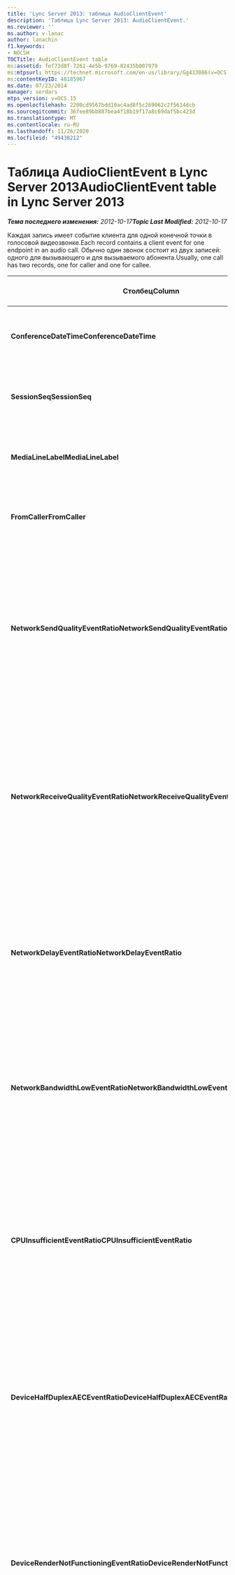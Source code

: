 ```yaml
---
title: 'Lync Server 2013: таблица AudioClientEvent'
description: 'Таблица Lync Server 2013: AudioClientEvent.'
ms.reviewer: ''
ms.author: v-lanac
author: lanachin
f1.keywords:
- NOCSH
TOCTitle: AudioClientEvent table
ms:assetid: fef73d8f-7261-4e5b-9769-82435b007979
ms:mtpsurl: https://technet.microsoft.com/en-us/library/Gg413086(v=OCS.15)
ms:contentKeyID: 48185967
ms.date: 07/23/2014
manager: serdars
mtps_version: v=OCS.15
ms.openlocfilehash: 2200cd9567bdd10ac4ad8f5c269062c2f5614dcb
ms.sourcegitcommit: 36fee89bb887bea4f18b19f17a8c69daf5bc423d
ms.translationtype: MT
ms.contentlocale: ru-RU
ms.lasthandoff: 11/26/2020
ms.locfileid: "49438212"
---
```

# <a name="audioclientevent-table-in-lync-server-2013"></a><span data-ttu-id="d09b4-103">Таблица AudioClientEvent в Lync Server 2013</span><span class="sxs-lookup"><span data-stu-id="d09b4-103">AudioClientEvent table in Lync Server 2013</span></span>

<div data-xmlns="http://www.w3.org/1999/xhtml">

<div class="topic" data-xmlns="http://www.w3.org/1999/xhtml" data-msxsl="urn:schemas-microsoft-com:xslt" data-cs="https://msdn.microsoft.com/">

<div data-asp="https://msdn2.microsoft.com/asp">



</div>

<div id="mainSection">

<div id="mainBody"><span data-ttu-id="d09b4-104">

<span> </span></span><span class="sxs-lookup"><span data-stu-id="d09b4-104">

<span> </span></span></span>

<span data-ttu-id="d09b4-105">_**Тема последнего изменения:** 2012-10-17_</span><span class="sxs-lookup"><span data-stu-id="d09b4-105">_**Topic Last Modified:** 2012-10-17_</span></span>

<span data-ttu-id="d09b4-106">Каждая запись имеет событие клиента для одной конечной точки в голосовой видеозвонке.</span><span class="sxs-lookup"><span data-stu-id="d09b4-106">Each record contains a client event for one endpoint in an audio call.</span></span> <span data-ttu-id="d09b4-107">Обычно один звонок состоит из двух записей: одного для вызывающего и для вызываемого абонента.</span><span class="sxs-lookup"><span data-stu-id="d09b4-107">Usually, one call has two records, one for caller and one for callee.</span></span>


<table>
<colgroup>
<col style="width: 25%" />
<col style="width: 25%" />
<col style="width: 25%" />
<col style="width: 25%" />
</colgroup>
<thead>
<tr class="header">
<th><span data-ttu-id="d09b4-108"><strong>Столбец</strong></span><span class="sxs-lookup"><span data-stu-id="d09b4-108"><strong>Column</strong></span></span></th>
<th><span data-ttu-id="d09b4-109"><strong>Тип данных</strong></span><span class="sxs-lookup"><span data-stu-id="d09b4-109"><strong>Data Type</strong></span></span></th>
<th><span data-ttu-id="d09b4-110"><strong>Ключ/индекс</strong></span><span class="sxs-lookup"><span data-stu-id="d09b4-110"><strong>Key/Index</strong></span></span></th>
<th><span data-ttu-id="d09b4-111"><strong>Details</strong></span><span class="sxs-lookup"><span data-stu-id="d09b4-111"><strong>Details</strong></span></span></th>
</tr>
</thead>
<tbody>
<tr class="odd">
<td><p><span data-ttu-id="d09b4-112"><strong>ConferenceDateTime</strong></span><span class="sxs-lookup"><span data-stu-id="d09b4-112"><strong>ConferenceDateTime</strong></span></span></p></td>
<td><p><span data-ttu-id="d09b4-113">datetime</span><span class="sxs-lookup"><span data-stu-id="d09b4-113">datetime</span></span></p></td>
<td><p><span data-ttu-id="d09b4-114">Primary</span><span class="sxs-lookup"><span data-stu-id="d09b4-114">Primary</span></span></p></td>
<td><p><span data-ttu-id="d09b4-115">На которую ссылается <a href="lync-server-2013-medialine-table.md">Таблица MediaLine в Lync Server 2013</a>.</span><span class="sxs-lookup"><span data-stu-id="d09b4-115">Referenced from the <a href="lync-server-2013-medialine-table.md">MediaLine table in Lync Server 2013</a>.</span></span></p></td>
</tr>
<tr class="even">
<td><p><span data-ttu-id="d09b4-116"><strong>SessionSeq</strong></span><span class="sxs-lookup"><span data-stu-id="d09b4-116"><strong>SessionSeq</strong></span></span></p></td>
<td><p><span data-ttu-id="d09b4-117">целое</span><span class="sxs-lookup"><span data-stu-id="d09b4-117">int</span></span></p></td>
<td><p><span data-ttu-id="d09b4-118">Primary</span><span class="sxs-lookup"><span data-stu-id="d09b4-118">Primary</span></span></p></td>
<td><p><span data-ttu-id="d09b4-119">На которую ссылается <a href="lync-server-2013-medialine-table.md">Таблица MediaLine в Lync Server 2013</a>.</span><span class="sxs-lookup"><span data-stu-id="d09b4-119">Referenced from the <a href="lync-server-2013-medialine-table.md">MediaLine table in Lync Server 2013</a>.</span></span></p></td>
</tr>
<tr class="odd">
<td><p><span data-ttu-id="d09b4-120"><strong>MediaLineLabel</strong></span><span class="sxs-lookup"><span data-stu-id="d09b4-120"><strong>MediaLineLabel</strong></span></span></p></td>
<td><p><span data-ttu-id="d09b4-121">tinyint</span><span class="sxs-lookup"><span data-stu-id="d09b4-121">tinyint</span></span></p></td>
<td><p><span data-ttu-id="d09b4-122">Primary</span><span class="sxs-lookup"><span data-stu-id="d09b4-122">Primary</span></span></p></td>
<td><p><span data-ttu-id="d09b4-123">На которую ссылается <a href="lync-server-2013-medialine-table.md">Таблица MediaLine в Lync Server 2013</a>.</span><span class="sxs-lookup"><span data-stu-id="d09b4-123">Referenced from the <a href="lync-server-2013-medialine-table.md">MediaLine table in Lync Server 2013</a>.</span></span></p></td>
</tr>
<tr class="even">
<td><p><span data-ttu-id="d09b4-124"><strong>FromCaller</strong></span><span class="sxs-lookup"><span data-stu-id="d09b4-124"><strong>FromCaller</strong></span></span></p></td>
<td><p><span data-ttu-id="d09b4-125">бит</span><span class="sxs-lookup"><span data-stu-id="d09b4-125">bit</span></span></p></td>
<td><p><span data-ttu-id="d09b4-126">Primary</span><span class="sxs-lookup"><span data-stu-id="d09b4-126">Primary</span></span></p></td>
<td><p><span data-ttu-id="d09b4-127">0: данные вызывающего абонента</span><span class="sxs-lookup"><span data-stu-id="d09b4-127">0: Callee’s data</span></span></p>
<p><span data-ttu-id="d09b4-128">1: данные вызывающего абонента</span><span class="sxs-lookup"><span data-stu-id="d09b4-128">1: Caller’s data</span></span></p></td>
</tr>
<tr class="odd">
<td><p><span data-ttu-id="d09b4-129"><strong>NetworkSendQualityEventRatio</strong></span><span class="sxs-lookup"><span data-stu-id="d09b4-129"><strong>NetworkSendQualityEventRatio</strong></span></span></p></td>
<td><p><span data-ttu-id="d09b4-130">десятичное число (5; 2)</span><span class="sxs-lookup"><span data-stu-id="d09b4-130">decimal(5,2)</span></span></p></td>
<td><p> </p></td>
<td><p><span data-ttu-id="d09b4-131">Процент сеанса, когда событие NetworkSendQuality было инициировано для состояния "Bad".</span><span class="sxs-lookup"><span data-stu-id="d09b4-131">Percentage of session the NetworkSendQuality event was fired for ‘Bad’ state.</span></span></p>
<p><span data-ttu-id="d09b4-132">Качество сети в условиях нарушения или потери пакетов является серьезным и повлияет на качество отправляемого звука.</span><span class="sxs-lookup"><span data-stu-id="d09b4-132">Network quality in terms of jitter or packet loss is severe and impacting the quality of audio being sent.</span></span></p></td>
</tr>
<tr class="even">
<td><p><span data-ttu-id="d09b4-133"><strong>NetworkReceiveQualityEventRatio</strong></span><span class="sxs-lookup"><span data-stu-id="d09b4-133"><strong>NetworkReceiveQualityEventRatio</strong></span></span></p></td>
<td><p><span data-ttu-id="d09b4-134">десятичное число (5; 2)</span><span class="sxs-lookup"><span data-stu-id="d09b4-134">decimal(5,2)</span></span></p></td>
<td><p> </p></td>
<td><p><span data-ttu-id="d09b4-135">Процент сеанса, когда событие ReceiveSendQuality было инициировано для состояния "Bad".</span><span class="sxs-lookup"><span data-stu-id="d09b4-135">Percentage of session the ReceiveSendQuality event was fired for ‘Bad’ state.</span></span></p>
<p><span data-ttu-id="d09b4-136">Качество сети в условиях нарушения или потери пакетов является серьезным и повлияет на качество получаемого звука.</span><span class="sxs-lookup"><span data-stu-id="d09b4-136">Network quality in terms of jitter or packet loss is severe and impacting the quality of audio being received.</span></span></p></td>
</tr>
<tr class="odd">
<td><p><span data-ttu-id="d09b4-137"><strong>NetworkDelayEventRatio</strong></span><span class="sxs-lookup"><span data-stu-id="d09b4-137"><strong>NetworkDelayEventRatio</strong></span></span></p></td>
<td><p><span data-ttu-id="d09b4-138">десятичное число (5; 2)</span><span class="sxs-lookup"><span data-stu-id="d09b4-138">decimal(5,2)</span></span></p></td>
<td><p> </p></td>
<td><p><span data-ttu-id="d09b4-139">Процент сеанса. событие задержки было инициировано для состояния "Bad".</span><span class="sxs-lookup"><span data-stu-id="d09b4-139">Percentage of session the Delay event was fired for ‘Bad’ state.</span></span> <span data-ttu-id="d09b4-140">Задержка сети является серьезной и повлияет на работу, предотвращая интерактивную связь</span><span class="sxs-lookup"><span data-stu-id="d09b4-140">Network latency is severe and impacting the experience by preventing interactive communication</span></span></p></td>
</tr>
<tr class="even">
<td><p><span data-ttu-id="d09b4-141"><strong>NetworkBandwidthLowEventRatio</strong></span><span class="sxs-lookup"><span data-stu-id="d09b4-141"><strong>NetworkBandwidthLowEventRatio</strong></span></span></p></td>
<td><p><span data-ttu-id="d09b4-142">десятичное число (5; 2)</span><span class="sxs-lookup"><span data-stu-id="d09b4-142">decimal(5,2)</span></span></p></td>
<td><p> </p></td>
<td><p><span data-ttu-id="d09b4-143">Процент сеанса, когда событие LowBandwidth было инициировано для состояния "Bad".</span><span class="sxs-lookup"><span data-stu-id="d09b4-143">Percentage of session the LowBandwidth event was fired for ‘Bad’ state.</span></span> <span data-ttu-id="d09b4-144">Доступная пропускная способность недостаточна для приемлемого голосового интерфейса.</span><span class="sxs-lookup"><span data-stu-id="d09b4-144">The available bandwidth is insufficient for an acceptable voice experience.</span></span></p></td>
</tr>
<tr class="odd">
<td><p><span data-ttu-id="d09b4-145"><strong>CPUInsufficientEventRatio</strong></span><span class="sxs-lookup"><span data-stu-id="d09b4-145"><strong>CPUInsufficientEventRatio</strong></span></span></p></td>
<td><p><span data-ttu-id="d09b4-146">десятичное число (5; 2)</span><span class="sxs-lookup"><span data-stu-id="d09b4-146">decimal(5,2)</span></span></p></td>
<td><p> </p></td>
<td><p><span data-ttu-id="d09b4-147">Процент пропускной ошибки ЦП, недостаточный для состояния "Bad".</span><span class="sxs-lookup"><span data-stu-id="d09b4-147">Percentage of session the insufficient CPU event was fired for ‘Bad’ state.</span></span> <span data-ttu-id="d09b4-148">Недостаточно циклов ЦП для обработки с текущими модальностей и используемыми приложениями.</span><span class="sxs-lookup"><span data-stu-id="d09b4-148">There are insufficient CPU cycles for processing with the current modalities and applications in use.</span></span> <span data-ttu-id="d09b4-149">Это приводит к искажениям канала звука.</span><span class="sxs-lookup"><span data-stu-id="d09b4-149">This causes distortions with the audio channel.</span></span></p></td>
</tr>
<tr class="even">
<td><p><span data-ttu-id="d09b4-150"><strong>DeviceHalfDuplexAECEventRatio</strong></span><span class="sxs-lookup"><span data-stu-id="d09b4-150"><strong>DeviceHalfDuplexAECEventRatio</strong></span></span></p></td>
<td><p><span data-ttu-id="d09b4-151">десятичное число (5; 2)</span><span class="sxs-lookup"><span data-stu-id="d09b4-151">decimal(5,2)</span></span></p></td>
<td><p> </p></td>
<td><p><span data-ttu-id="d09b4-152">Процент сеанса, когда событие DeviceHalfDuplexAEC было инициировано для состояния "Bad".</span><span class="sxs-lookup"><span data-stu-id="d09b4-152">Percentage of session the DeviceHalfDuplexAEC event was fired for ‘Bad’ state.</span></span> <span data-ttu-id="d09b4-153">В целях предотвращения эхо-эха система вводит двухстороннюю двустороннюю печать.</span><span class="sxs-lookup"><span data-stu-id="d09b4-153">In order to prevent echo, the system has enter half duplex.</span></span></p></td>
</tr>
<tr class="odd">
<td><p><span data-ttu-id="d09b4-154"><strong>DeviceRenderNotFunctioningEventRatio</strong></span><span class="sxs-lookup"><span data-stu-id="d09b4-154"><strong>DeviceRenderNotFunctioningEventRatio</strong></span></span></p></td>
<td><p><span data-ttu-id="d09b4-155">десятичное число (5; 2)</span><span class="sxs-lookup"><span data-stu-id="d09b4-155">decimal(5,2)</span></span></p></td>
<td><p> </p></td>
<td><p><span data-ttu-id="d09b4-156">Процент сеанса, когда событие DeviceRenderNotFunctioning было инициировано для состояния "Bad".</span><span class="sxs-lookup"><span data-stu-id="d09b4-156">Percentage of session the DeviceRenderNotFunctioning event was fired for ‘Bad’ state.</span></span> <span data-ttu-id="d09b4-157">Устройство рендеринга, используемое в данный момент для сеанса, работает неправильно.</span><span class="sxs-lookup"><span data-stu-id="d09b4-157">The render device currently being used for the session is not functioning correctly.</span></span> <span data-ttu-id="d09b4-158">Это может привести к появлению односторонней голосовой проблемы.</span><span class="sxs-lookup"><span data-stu-id="d09b4-158">This can cause one-way audio issues.</span></span></p></td>
</tr>
<tr class="even">
<td><p><span data-ttu-id="d09b4-159"><strong>DeviceCaptureNotFunctioningEventRatio</strong></span><span class="sxs-lookup"><span data-stu-id="d09b4-159"><strong>DeviceCaptureNotFunctioningEventRatio</strong></span></span></p></td>
<td><p><span data-ttu-id="d09b4-160">десятичное число (5; 2)</span><span class="sxs-lookup"><span data-stu-id="d09b4-160">decimal(5,2)</span></span></p></td>
<td><p> </p></td>
<td><p><span data-ttu-id="d09b4-161">Процент сеанса, когда событие DeviceCaptureNotFunctioning было инициировано для состояния "Bad".</span><span class="sxs-lookup"><span data-stu-id="d09b4-161">Percentage of session the DeviceCaptureNotFunctioning event was fired for ‘Bad’ state.</span></span> <span data-ttu-id="d09b4-162">Устройство захвата, используемое в сеансе, не работает должным образом.</span><span class="sxs-lookup"><span data-stu-id="d09b4-162">The capture device currently being used for the session is not functioning correctly.</span></span> <span data-ttu-id="d09b4-163">Это может привести к появлению односторонней голосовой проблемы.</span><span class="sxs-lookup"><span data-stu-id="d09b4-163">This can cause one-way audio issues.</span></span></p></td>
</tr>
<tr class="odd">
<td><p><span data-ttu-id="d09b4-164"><strong>DeviceGlitchesEventRatio</strong></span><span class="sxs-lookup"><span data-stu-id="d09b4-164"><strong>DeviceGlitchesEventRatio</strong></span></span></p></td>
<td><p><span data-ttu-id="d09b4-165">десятичное число (5; 2)</span><span class="sxs-lookup"><span data-stu-id="d09b4-165">decimal(5,2)</span></span></p></td>
<td><p> </p></td>
<td><p><span data-ttu-id="d09b4-166">Процент сеанса, когда событие DeviceGlitches было инициировано для состояния "Bad".</span><span class="sxs-lookup"><span data-stu-id="d09b4-166">Percentage of session the DeviceGlitches event was fired for ‘Bad’ state.</span></span> <span data-ttu-id="d09b4-167">При отрисовке звука возникают серьезные проблемы, вызывающие искажения.</span><span class="sxs-lookup"><span data-stu-id="d09b4-167">There are severe glitches in the rendering of audio which is causing distortions.</span></span> <span data-ttu-id="d09b4-168">Это может быть вызвано проблемами с драйверами, отложенными вызовами процедур (DPC) (Drivers) и высокой загрузкой ЦП.</span><span class="sxs-lookup"><span data-stu-id="d09b4-168">These glitches can be caused by driver issues, deferred procedure calls (DPC) storm (drivers), and high CPU usage.</span></span></p></td>
</tr>
<tr class="even">
<td><p><span data-ttu-id="d09b4-169"><strong>DeviceLowSNREventRatio</strong></span><span class="sxs-lookup"><span data-stu-id="d09b4-169"><strong>DeviceLowSNREventRatio</strong></span></span></p></td>
<td><p><span data-ttu-id="d09b4-170">десятичное число (5; 2)</span><span class="sxs-lookup"><span data-stu-id="d09b4-170">decimal(5,2)</span></span></p></td>
<td><p> </p></td>
<td><p><span data-ttu-id="d09b4-171">Процент сеанса, когда событие DeviceLowSNR было инициировано для состояния "Bad".</span><span class="sxs-lookup"><span data-stu-id="d09b4-171">Percentage of session the DeviceLowSNR event was fired for ‘Bad’ state.</span></span> <span data-ttu-id="d09b4-172">Качество захвата очень низкое, но очень шумный или пользовательский разговор слишком далеко от микрофона.</span><span class="sxs-lookup"><span data-stu-id="d09b4-172">The capture quality is very poor, either very noisy or user is talking too far away from the microphone.</span></span> <span data-ttu-id="d09b4-173">Это вызовет искажения.</span><span class="sxs-lookup"><span data-stu-id="d09b4-173">This will cause distortions.</span></span></p></td>
</tr>
<tr class="odd">
<td><p><span data-ttu-id="d09b4-174"><strong>DeviceLowSpeechLevelEventRatio</strong></span><span class="sxs-lookup"><span data-stu-id="d09b4-174"><strong>DeviceLowSpeechLevelEventRatio</strong></span></span></p></td>
<td><p><span data-ttu-id="d09b4-175">десятичное число (5; 2)</span><span class="sxs-lookup"><span data-stu-id="d09b4-175">decimal(5,2)</span></span></p></td>
<td><p> </p></td>
<td><p><span data-ttu-id="d09b4-176">Процент сеанса, когда событие DeviceLowSpeechLevel было инициировано для состояния "Bad".</span><span class="sxs-lookup"><span data-stu-id="d09b4-176">Percentage of session the DeviceLowSpeechLevel event was fired for ‘Bad’ state.</span></span> <span data-ttu-id="d09b4-177">Слишком низкий уровень речи пользователя, система не может увеличить его.</span><span class="sxs-lookup"><span data-stu-id="d09b4-177">User‘s speech level is too low and the system cannot increase it any further.</span></span> <span data-ttu-id="d09b4-178">Это может вызвать либо искажение или восприятие в качестве односторонней голосовой.</span><span class="sxs-lookup"><span data-stu-id="d09b4-178">This can either cause distortions or perceived as one-way audio.</span></span></p></td>
</tr>
<tr class="even">
<td><p><span data-ttu-id="d09b4-179"><strong>DeviceClippingEventRatio</strong></span><span class="sxs-lookup"><span data-stu-id="d09b4-179"><strong>DeviceClippingEventRatio</strong></span></span></p></td>
<td><p><span data-ttu-id="d09b4-180">Десятичное число (5; 2)</span><span class="sxs-lookup"><span data-stu-id="d09b4-180">Decimal(5,2)</span></span></p></td>
<td><p> </p></td>
<td><p><span data-ttu-id="d09b4-181">Процент сеанса, когда событие DeviceClipping было инициировано для состояния "Bad".</span><span class="sxs-lookup"><span data-stu-id="d09b4-181">Percentage of session the DeviceClipping event was fired for ‘Bad’ state.</span></span></p>
<p><span data-ttu-id="d09b4-182">При использовании близких между собой видеороликов микрофон прозвучит искажения из-за обрезки.</span><span class="sxs-lookup"><span data-stu-id="d09b4-182">When near-end speech clips the microphone, far-end hears distortion due to clipping.</span></span> <span data-ttu-id="d09b4-183">Важно избегать вырезки близких микрофонов.</span><span class="sxs-lookup"><span data-stu-id="d09b4-183">It is important to avoid near-end microphone clipping.</span></span></p></td>
</tr>
<tr class="odd">
<td><p><span data-ttu-id="d09b4-184"><strong>DeviceEchoEventRatio</strong></span><span class="sxs-lookup"><span data-stu-id="d09b4-184"><strong>DeviceEchoEventRatio</strong></span></span></p></td>
<td><p><span data-ttu-id="d09b4-185">десятичное число (5; 2)</span><span class="sxs-lookup"><span data-stu-id="d09b4-185">decimal(5,2)</span></span></p></td>
<td><p> </p></td>
<td><p><span data-ttu-id="d09b4-186">Процент сеанса, когда событие DeviceEchoEvent было инициировано для состояния "Bad".</span><span class="sxs-lookup"><span data-stu-id="d09b4-186">Percentage of session the DeviceEchoEvent event was fired for ‘Bad’ state.</span></span> <span data-ttu-id="d09b4-187">Устройство или Настройка вызывают эхо за пределами способности системы компенсировать.</span><span class="sxs-lookup"><span data-stu-id="d09b4-187">Device or setup is causing echo beyond the ability of the system to compensate.</span></span></p></td>
</tr>
<tr class="even">
<td><p><span data-ttu-id="d09b4-188"><strong>DeviceNearEndToEchoRatioEventRatio</strong></span><span class="sxs-lookup"><span data-stu-id="d09b4-188"><strong>DeviceNearEndToEchoRatioEventRatio</strong></span></span></p></td>
<td><p><span data-ttu-id="d09b4-189">десятичное число (5; 2)</span><span class="sxs-lookup"><span data-stu-id="d09b4-189">decimal(5,2)</span></span></p></td>
<td><p> </p></td>
<td><p><span data-ttu-id="d09b4-190">Процент сеанса, когда событие DeviceNearEndToEchoRatio было инициировано для состояния "Bad".</span><span class="sxs-lookup"><span data-stu-id="d09b4-190">Percentage of session the DeviceNearEndToEchoRatio event was fired for ‘Bad’ state.</span></span> <span data-ttu-id="d09b4-191">Голосовая речь пользователя слишком мала по сравнению с записанным эхо-эффектом, что влияет на работу пользователей, так как оно ограничивает возможности прерывания пользователя.</span><span class="sxs-lookup"><span data-stu-id="d09b4-191">The user’s speech is too low compared to the echo being captured which impacts the users experience because it limits how easy it is to interrupt a user.</span></span> <span data-ttu-id="d09b4-192">Уменьшить громкость динамика, передвиньте микрофон ближе к разговору.</span><span class="sxs-lookup"><span data-stu-id="d09b4-192">Reduce speaker volume, move the microphone closer to the talker.</span></span></p></td>
</tr>
<tr class="odd">
<td><p><span data-ttu-id="d09b4-193"><strong>DeviceMultipleEndpointsEventCount</strong></span><span class="sxs-lookup"><span data-stu-id="d09b4-193"><strong>DeviceMultipleEndpointsEventCount</strong></span></span></p></td>
<td><p><span data-ttu-id="d09b4-194">целое</span><span class="sxs-lookup"><span data-stu-id="d09b4-194">int</span></span></p></td>
<td></td>
<td><p><span data-ttu-id="d09b4-195">Количество ситуаций, в которых событие DeviceMultipleEndpoints было инициировано для состояния "Bad".</span><span class="sxs-lookup"><span data-stu-id="d09b4-195">Number of times during session the DeviceMultipleEndpoints event was fired for ‘Bad’ state.</span></span> <span data-ttu-id="d09b4-196">Обнаружено несколько конечных точек звука в одном сеансе и компенсация системы была произведена с помощью уменьшения объема рендеринга.</span><span class="sxs-lookup"><span data-stu-id="d09b4-196">Multiple audio endpoints in the same session detected and the system has compensated by reducing render volume.</span></span></p></td>
</tr>
<tr class="even">
<td><p><span data-ttu-id="d09b4-197"><strong>DeviceHowlingEventCount</strong></span><span class="sxs-lookup"><span data-stu-id="d09b4-197"><strong>DeviceHowlingEventCount</strong></span></span></p></td>
<td><p><span data-ttu-id="d09b4-198">целое</span><span class="sxs-lookup"><span data-stu-id="d09b4-198">int</span></span></p></td>
<td><p> </p></td>
<td><p><span data-ttu-id="d09b4-199">Количество ситуаций, в которых событие DeviceHowlingEvent было инициировано для состояния "Bad".</span><span class="sxs-lookup"><span data-stu-id="d09b4-199">Number of times during session the DeviceHowlingEvent event was fired for ‘Bad’ state.</span></span> <span data-ttu-id="d09b4-200">Обнаружен цикл обратной связи (это связано с тем, что несколько конечных точек совместно поддерживают звуковой путь).</span><span class="sxs-lookup"><span data-stu-id="d09b4-200">Audio feedback loop detected (caused by multiple endpoints sharing audio path).</span></span></p></td>
</tr>
<tr class="odd">
<td><p><span data-ttu-id="d09b4-201"><strong>DeviceRenderZeroVolumeEventRatio</strong></span><span class="sxs-lookup"><span data-stu-id="d09b4-201"><strong>DeviceRenderZeroVolumeEventRatio</strong></span></span></p></td>
<td><p><span data-ttu-id="d09b4-202">десятичное число (5; 2)</span><span class="sxs-lookup"><span data-stu-id="d09b4-202">decimal(5,2)</span></span></p></td>
<td></td>
<td><p><span data-ttu-id="d09b4-203">Процент сеанса. событие DeviceRenderZeroVolume было инициировано в состоянии Bad.</span><span class="sxs-lookup"><span data-stu-id="d09b4-203">Percentage of session the DeviceRenderZeroVolume event was fired for being in the “Bad’ state.</span></span> <span data-ttu-id="d09b4-204">Для устройства обработки было установлено нулевое значение "Громкость".</span><span class="sxs-lookup"><span data-stu-id="d09b4-204">The render device was set to zero volume.</span></span></p>
<p><span data-ttu-id="d09b4-205">Этот столбец появился в Microsoft Lync Server 2013.</span><span class="sxs-lookup"><span data-stu-id="d09b4-205">This column was introduced in Microsoft Lync Server 2013.</span></span></p></td>
</tr>
<tr class="even">
<td><p><span data-ttu-id="d09b4-206"><strong>DeviceRenderMuteEventRatio</strong></span><span class="sxs-lookup"><span data-stu-id="d09b4-206"><strong>DeviceRenderMuteEventRatio</strong></span></span></p></td>
<td><p><span data-ttu-id="d09b4-207">десятичное число (5; 2)</span><span class="sxs-lookup"><span data-stu-id="d09b4-207">decimal(5,2)</span></span></p></td>
<td></td>
<td><p><span data-ttu-id="d09b4-208">Процент сеанса. событие DeviceRenderMute было инициировано в состоянии Bad.</span><span class="sxs-lookup"><span data-stu-id="d09b4-208">Percentage of session the DeviceRenderMute event was fired for being in the “Bad’ state.</span></span> <span data-ttu-id="d09b4-209">Устройство рендеринга отключено.</span><span class="sxs-lookup"><span data-stu-id="d09b4-209">The render device was muted.</span></span></p>
<p><span data-ttu-id="d09b4-210">Этот столбец появился в Microsoft Lync Server 2013.</span><span class="sxs-lookup"><span data-stu-id="d09b4-210">This column was introduced in Microsoft Lync Server 2013.</span></span></p></td>
</tr>
</tbody>
</table><span data-ttu-id="d09b4-211">


</div>

<span> </span>

</div>

</div>

</span><span class="sxs-lookup"><span data-stu-id="d09b4-211">


</div>

<span> </span>

</div>

</div>

</span></span></div>

